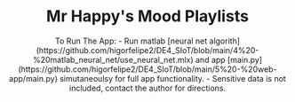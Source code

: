 <center><h1>Mr Happy's Mood Playlists</h1></center?
All code necessary to reproduce project, excl. sensitive API and WiFi details. 

<h1>To Run The App:</h3>
 - Run matlab [neural net algorith](https://github.com/higorfelipe2/DE4_SIoT/blob/main/4%20-%20matlab_neural_net/use_neural_net.mlx)
 and app [main.py](https://github.com/higorfelipe2/DE4_SIoT/blob/main/5%20-%20web-app/main.py) simutaneoulsy for full app functionality.
 - Sensitive data is not included, contact the author for directions.
 
